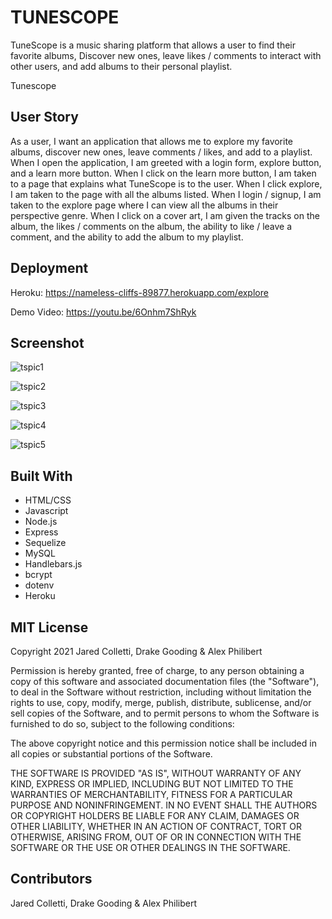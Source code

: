 # TUNESCOPE

TuneScope is a music sharing platform that allows a user to find their favorite albums, Discover new ones, leave likes / comments to interact with other users, and add albums 
to their personal playlist.
 

Tunescope 

## User Story

As a user, I want an application that allows me to explore my favorite albums, discover new ones, leave comments / likes, and add to a playlist.
When I open the application, I am greeted with a login form, explore button, and a learn more button. 
When I click on the learn more button, I am taken to a page that explains what TuneScope is to the user.
When I click explore, I am taken to the page with all the albums listed. 
When I login / signup, I am taken to the explore page where I can view all the albums in their perspective genre. 
When I click on a cover art, I am given the tracks on the album, the likes / comments on the album, the ability to like / leave a comment, and the ability to add the album to my playlist.




## Deployment

Heroku: https://nameless-cliffs-89877.herokuapp.com/explore

Demo Video: https://youtu.be/6Onhm7ShRyk

## Screenshot

![tspic1](https://user-images.githubusercontent.com/60405505/126240590-647224f4-76f7-4647-ae59-3943119f1a33.GIF)

![tspic2](https://user-images.githubusercontent.com/60405505/126240591-a9d76560-c8c6-47e7-8c23-8c32a2bd3174.GIF)

![tspic3](https://user-images.githubusercontent.com/60405505/126240597-bb9c3514-ac1d-4a34-a04a-8f2b4e19e0be.GIF)

![tspic4](https://user-images.githubusercontent.com/60405505/126240610-c8df8861-91a1-463a-960e-734e80c05d0e.GIF)

![tspic5](https://user-images.githubusercontent.com/60405505/126240614-a67451ab-5c9e-47b0-be7d-23c546e1a7b0.GIF)




## Built With

- HTML/CSS
- Javascript
- Node.js
- Express
- Sequelize
- MySQL
- Handlebars.js
- bcrypt
- dotenv
- Heroku

## MIT License

Copyright 2021 Jared Colletti, Drake Gooding & Alex Philibert

Permission is hereby granted, free of charge, to any person obtaining a copy of this software and associated documentation files (the "Software"), to deal in the Software without restriction, including without limitation the rights to use, copy, modify, merge, publish, distribute, sublicense, and/or sell copies of the Software, and to permit persons to whom the Software is furnished to do so, subject to the following conditions:

The above copyright notice and this permission notice shall be included in all copies or substantial portions of the Software.

THE SOFTWARE IS PROVIDED "AS IS", WITHOUT WARRANTY OF ANY KIND, EXPRESS OR IMPLIED, INCLUDING BUT NOT LIMITED TO THE WARRANTIES OF MERCHANTABILITY, FITNESS FOR A PARTICULAR PURPOSE AND NONINFRINGEMENT. IN NO EVENT SHALL THE AUTHORS OR COPYRIGHT HOLDERS BE LIABLE FOR ANY CLAIM, DAMAGES OR OTHER LIABILITY, WHETHER IN AN ACTION OF CONTRACT, TORT OR OTHERWISE, ARISING FROM, OUT OF OR IN CONNECTION WITH THE SOFTWARE OR THE USE OR OTHER DEALINGS IN THE SOFTWARE.

## Contributors

Jared Colletti, Drake Gooding & Alex Philibert
